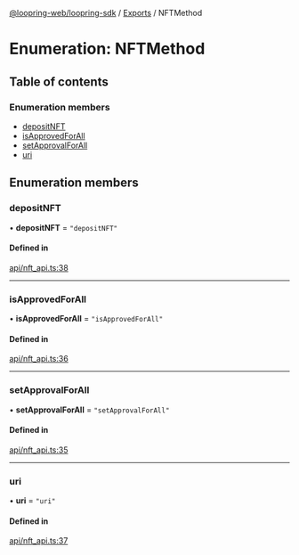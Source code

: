 [@loopring-web/loopring-sdk](../README.md) / [Exports](../modules.md) / NFTMethod

# Enumeration: NFTMethod

## Table of contents

### Enumeration members

- [depositNFT](NFTMethod.md#depositnft)
- [isApprovedForAll](NFTMethod.md#isapprovedforall)
- [setApprovalForAll](NFTMethod.md#setapprovalforall)
- [uri](NFTMethod.md#uri)

## Enumeration members

### depositNFT

• **depositNFT** = `"depositNFT"`

#### Defined in

[api/nft_api.ts:38](https://github.com/Loopring/loopring_sdk/blob/cd42b57/src/api/nft_api.ts#L38)

___

### isApprovedForAll

• **isApprovedForAll** = `"isApprovedForAll"`

#### Defined in

[api/nft_api.ts:36](https://github.com/Loopring/loopring_sdk/blob/cd42b57/src/api/nft_api.ts#L36)

___

### setApprovalForAll

• **setApprovalForAll** = `"setApprovalForAll"`

#### Defined in

[api/nft_api.ts:35](https://github.com/Loopring/loopring_sdk/blob/cd42b57/src/api/nft_api.ts#L35)

___

### uri

• **uri** = `"uri"`

#### Defined in

[api/nft_api.ts:37](https://github.com/Loopring/loopring_sdk/blob/cd42b57/src/api/nft_api.ts#L37)
